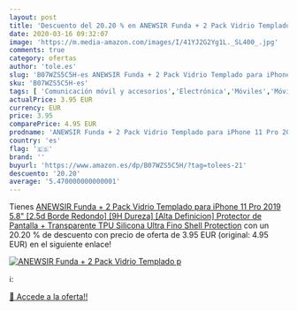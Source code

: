 ```yaml
---
layout: post
title: 'Descuento del 20.20 % en ANEWSIR Funda + 2 Pack Vidrio Templado p'
date: 2020-03-16 09:32:07
image: 'https://m.media-amazon.com/images/I/41YJ2G2Yg1L._SL400_.jpg'
comments: true
category: ofertas
author: 'tole.es'
slug: 'B07WZS5C5H-es ANEWSIR Funda + 2 Pack Vidrio Templado para iPhone 11 Pro...'
sku: 'B07WZS5C5H-es'
tags: [ 'Comunicación móvil y accesorios','Electrónica','Móviles','Móviles y smartphones libres','iphone', ]
actualPrice: 3.95 EUR
currency: EUR
price: 3.95
comparePrice: 4.95 EUR
prodname: 'ANEWSIR Funda + 2 Pack Vidrio Templado para iPhone 11 Pro 2019 5.8"   [2.5d Borde Redondo] [9H Dureza] [Alta Definicion] Protector de Pantalla + Transparente TPU Silicona Ultra Fino Shell Protection'
country: 'es'
flag: '🇪🇸'
brand: ''
buyurl: 'https://www.amazon.es/dp/B07WZS5C5H/?tag=tolees-21'
descuento: '20.20'
average: '5.470000000000001'
---
```


Tienes [ANEWSIR Funda + 2 Pack Vidrio Templado para iPhone 11 Pro 2019 5.8"   [2.5d Borde Redondo] [9H Dureza] [Alta Definicion] Protector de Pantalla + Transparente TPU Silicona Ultra Fino Shell Protection](https://www.amazon.es/dp/B07WZS5C5H/?tag=tolees-21) con un 20.20 % de descuento con precio de oferta de 3.95 EUR (original: 4.95 EUR) en el siguiente enlace!

[![ANEWSIR Funda + 2 Pack Vidrio Templado p](https://m.media-amazon.com/images/I/41YJ2G2Yg1L._SL400_.jpg)](https://www.amazon.es/dp/B07WZS5C5H/?tag=tolees-21)

ℹ️:


[🛒 Accede a la oferta!!](https://www.amazon.es/dp/B07WZS5C5H/?tag=tolees-21)
